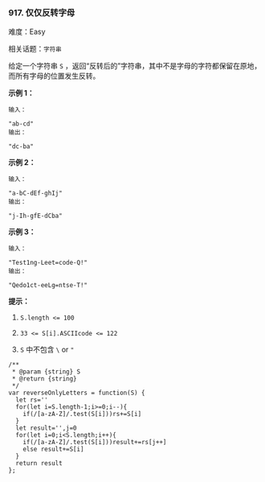 ### 917. 仅仅反转字母

难度：Easy

相关话题：`字符串`

给定一个字符串 `S` ，返回&ldquo;反转后的&rdquo;字符串，其中不是字母的字符都保留在原地，而所有字母的位置发生反转。












**示例 1：** 





```
输入：

"ab-cd"
输出：

"dc-ba"

```


**示例 2：** 





```
输入：

"a-bC-dEf-ghIj"
输出：

"j-Ih-gfE-dCba"

```


**示例 3：** 





```
输入：

"Test1ng-Leet=code-Q!"
输出：

"Qedo1ct-eeLg=ntse-T!"

```






**提示：** 




1.  `S.length <= 100` 

2.  `33 <= S[i].ASCIIcode <= 122` 

3.  `S`  中不包含 `\`  or  `"` 






```
/**
 * @param {string} S
 * @return {string}
 */
var reverseOnlyLetters = function(S) {
  let rs=''
  for(let i=S.length-1;i>=0;i--){
    if(/[a-zA-Z]/.test(S[i]))rs+=S[i]
  }
  let result='',j=0
  for(let i=0;i<S.length;i++){
    if(/[a-zA-Z]/.test(S[i]))result+=rs[j++]
    else result+=S[i]
  }
  return result
};



```

